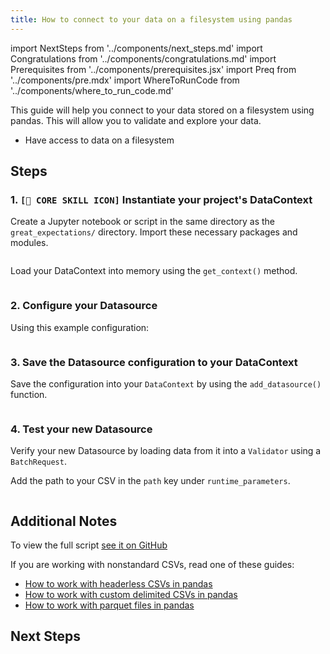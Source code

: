 ```yaml
---
title: How to connect to your data on a filesystem using pandas
---
```

import NextSteps from '../components/next_steps.md'
import Congratulations from '../components/congratulations.md'
import Prerequisites from '../components/prerequisites.jsx'
import Preq from '../components/pre.mdx'
import WhereToRunCode from '../components/where_to_run_code.md'

This guide will help you connect to your data stored on a filesystem using pandas.
This will allow you to validate and explore your data.

<Prerequisites>

- Have access to data on a filesystem

</Prerequisites>

<WhereToRunCode />

## Steps

### 1. `[🍏 CORE SKILL ICON]` Instantiate your project's DataContext

Create a Jupyter notebook or script in the same directory as the `great_expectations/` directory.
Import these necessary packages and modules.

```python file=../../../../integration/code/connecting_to_your_data/filesystem/pandas_example.py#L1-L3
```

Load your DataContext into memory using the `get_context()` method.

```python file=../../../../integration/code/connecting_to_your_data/filesystem/pandas_example.py#L6
```

### 2. Configure your Datasource

Using this example configuration:

```python file=../../../../integration/code/connecting_to_your_data/filesystem/pandas_example.py#L8-L20
```

### 3. Save the Datasource configuration to your DataContext

Save the configuration into your `DataContext` by using the `add_datasource()` function.

```python file=../../../../integration/code/connecting_to_your_data/filesystem/pandas_example.py#L22
```

### 4. Test your new Datasource

Verify your new Datasource by loading data from it into a `Validator` using a `BatchRequest`.

Add the path to your CSV in the `path` key under `runtime_parameters`.

```python file=../../../../integration/code/connecting_to_your_data/filesystem/pandas_example.py#L24-L44
```

<Congratulations />

## Additional Notes

To view the full script [see it on GitHub](https://github.com/great-expectations/great_expectations/blob/knoxpod/integration/code/connecting_to_your_data/filesystem/pandas_example.py)

If you are working with nonstandard CSVs, read one of these guides:

- [How to work with headerless CSVs in pandas](#TODO)
- [How to work with custom delimited CSVs in pandas](#TODO)
- [How to work with parquet files in pandas](#TODO)

## Next Steps

<NextSteps />
